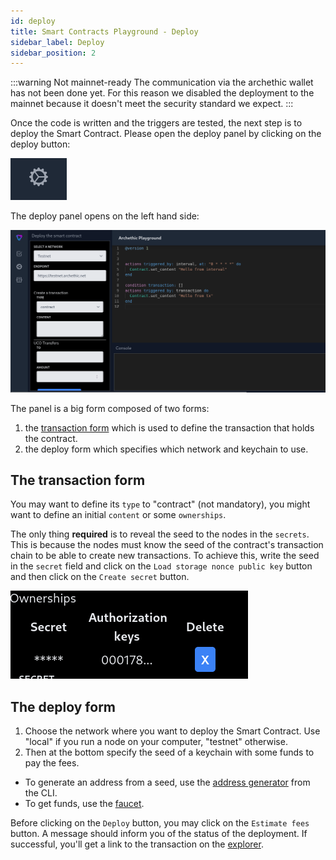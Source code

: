 ```yaml
---
id: deploy
title: Smart Contracts Playground - Deploy
sidebar_label: Deploy
sidebar_position: 2
---
```



:::warning Not mainnet-ready
The communication via the archethic wallet has not been done yet. For this reason we disabled the deployment to the mainnet because it doesn't meet the security standard we expect.
:::

Once the code is written and the triggers are tested, the next step is to deploy the Smart Contract. Please open the deploy panel by clicking on the deploy button:

![the deploy button](/img/playground/playground_button_deploy.png)

The deploy panel opens on the left hand side: 

![the deploy panel](/img/playground/playground_panel_deploy.png)

The panel is a big form composed of two forms: 

1. the [transaction form](/build/smart-contracts/playground/transaction-form) which is used to define the transaction that holds the contract.
1. the deploy form which specifies which network and keychain to use.

## The transaction form

You may want to define its `type` to "contract" (not mandatory), you might want to define an initial `content` or some `ownerships`. 

The only thing **required** is to reveal the seed to the nodes in the `secrets`. 
This is because the nodes must know the seed of the contract's transaction chain to be able to create new transactions.
To achieve this, write the seed in the `secret` field and click on the `Load storage nonce public key` button and then click on the `Create secret` button.

![the ownership containing the seed is displayed](/img/playground/playground_sc_ownership.png)


## The deploy form

1. Choose the network where you want to deploy the Smart Contract. Use "local" if you run a node on your computer, "testnet" otherwise. 
1. Then at the bottom specify the seed of a keychain with some funds to pay the fees.

- To generate an address from a seed, use the [address generator](/participate/cli/#generate-address) from the CLI.
- To get funds, use the [faucet](https://testnet.archethic.net/faucet).

Before clicking on the `Deploy` button, you may click on the `Estimate fees` button.
A message should inform you of the status of the deployment. If successful, you'll get a link to the transaction on the [explorer](https://testnet.archethic.net/explorer).


